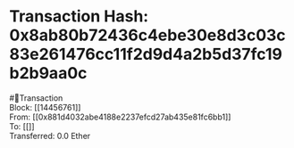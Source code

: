 
Transaction Hash: 0x8ab80b72436c4ebe30e8d3c03c83e261476cc11f2d9d4a2b5d37fc19b2b9aa0c
====================================================================================
  
#💸Transaction  
Block: [[14456761]]  
From: [[0x881d4032abe4188e2237efcd27ab435e81fc6bb1]]  
To: [[]]  
Transferred: 0.0 Ether
